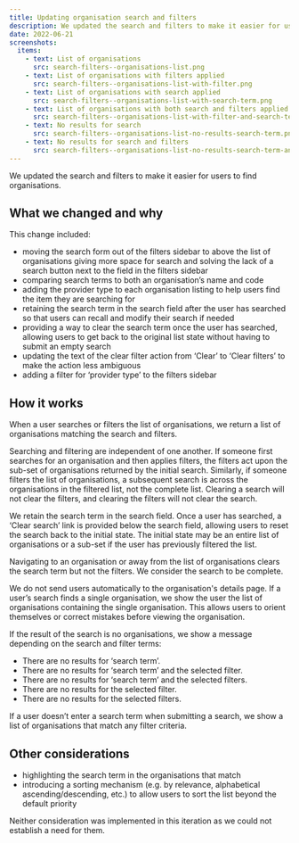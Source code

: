 ```yaml
---
title: Updating organisation search and filters
description: We updated the search and filters to make it easier for users to find organisations
date: 2022-06-21
screenshots:
  items:
    - text: List of organisations
      src: search-filters--organisations-list.png
    - text: List of organisations with filters applied
      src: search-filters--organisations-list-with-filter.png
    - text: List of organisations with search applied
      src: search-filters--organisations-list-with-search-term.png
    - text: List of organisations with both search and filters applied
      src: search-filters--organisations-list-with-filter-and-search-term.png
    - text: No results for search
      src: search-filters--organisations-list-no-results-search-term.png
    - text: No results for search and filters
      src: search-filters--organisations-list-no-results-search-term-and-filter.png
---
```


We updated the search and filters to make it easier for users to find organisations.

## What we changed and why

This change included:

- moving the search form out of the filters sidebar to above the list of organisations giving more space for search and solving the lack of a search button next to the field in the filters sidebar
- comparing search terms to both an organisation’s name and code
- adding the provider type to each organisation listing to help users find the item they are searching for
- retaining the search term in the search field after the user has searched so that users can recall and modify their search if needed
- providing a way to clear the search term once the user has searched, allowing users to get back to the original list state without having to submit an empty search
- updating the text of the clear filter action from ‘Clear’ to ‘Clear filters’ to make the action less ambiguous
- adding a filter for ‘provider type’ to the filters sidebar

## How it works

When a user searches or filters the list of organisations, we return a list of organisations matching the search and filters.

Searching and filtering are independent of one another. If someone first searches for an organisation and then applies filters, the filters act upon the sub-set of organisations returned by the initial search. Similarly, if someone filters the list of organisations, a subsequent search is across the organisations in the filtered list, not the complete list. Clearing a search will not clear the filters, and clearing the filters will not clear the search.

We retain the search term in the search field. Once a user has searched, a ‘Clear search’ link is provided below the search field, allowing users to reset the search back to the initial state. The initial state may be an entire list of organisations or a sub-set if the user has previously filtered the list.

Navigating to an organisation or away from the list of organisations clears the search term but not the filters. We consider the search to be complete.

We do not send users automatically to the organisation's details page. If a user’s search finds a single organisation, we show the user the list of organisations containing the single organisation. This allows users to orient themselves or correct mistakes before viewing the organisation.

If the result of the search is no organisations, we show a message depending on the search and filter terms:

- There are no results for ‘search term’.
- There are no results for ‘search term’ and the selected filter.
- There are no results for ‘search term’ and the selected filters.
- There are no results for the selected filter.
- There are no results for the selected filters.

If a user doesn’t enter a search term when submitting a search, we show a list of organisations that match any filter criteria.

## Other considerations

- highlighting the search term in the organisations that match
- introducing a sorting mechanism (e.g. by relevance, alphabetical ascending/descending, etc.) to allow users to sort the list beyond the default priority

Neither consideration was implemented in this iteration as we could not establish a need for them.
